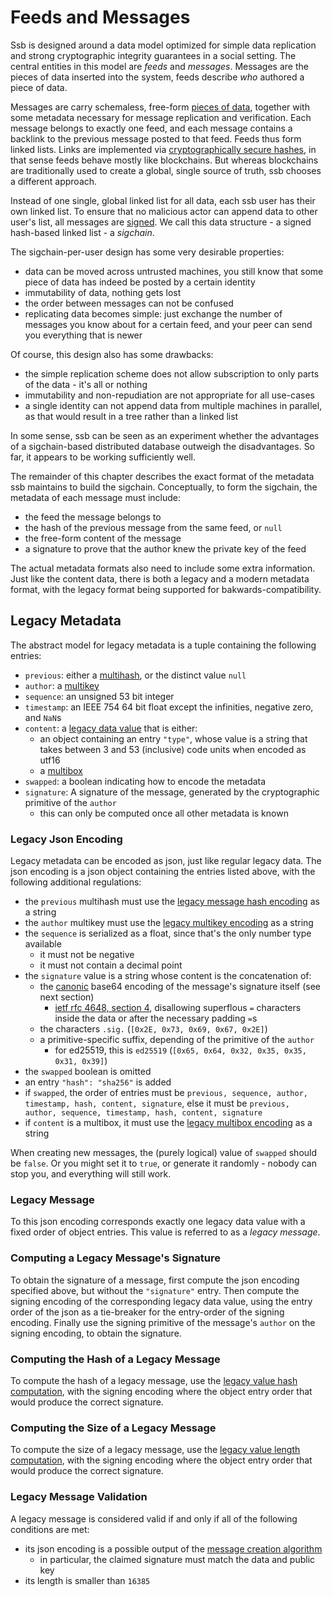 # Feeds and Messages

Ssb is designed around a data model optimized for simple data replication and strong cryptographic integrity guarantees in a social setting. The central entities in this model are *feeds* and *messages*. Messages are the pieces of data inserted into the system, feeds describe *who* authored a piece of data.

Messages are carry schemaless, free-form [pieces of data](./datamodel), together with some metadata necessary for message replication and verification. Each message belongs to exactly one feed, and each message contains a backlink to the previous message posted to that feed. Feeds thus form linked lists. Links are implemented via [cryptographically secure hashes](https://en.wikipedia.org/wiki/Cryptographic_hash_function), in that sense feeds behave mostly like blockchains. But whereas blockchains are traditionally used to create a global, single source of truth, ssb chooses a different approach.

Instead of one single, global linked list for all data, each ssb user has their own linked list. To ensure that no malicious actor can append data to other user's list, all messages are [signed](https://en.wikipedia.org/wiki/Digital_signature). We call this data structure - a signed hash-based linked list - a *sigchain*.

The sigchain-per-user design has some very desirable properties:

- data can be moved across untrusted machines, you still know that some piece of data has indeed be posted by a certain identity
- immutability of data, nothing gets lost
- the order between messages can not be confused
- replicating data becomes simple: just exchange the number of messages you know about for a certain feed, and your peer can send you everything that is newer

Of course, this design also has some drawbacks:

- the simple replication scheme does not allow subscription to only parts of the data - it's all or nothing
- immutability and non-repudiation are not appropriate for all use-cases
- a single identity can not append data from multiple machines in parallel, as that would result in a tree rather than a linked list

In some sense, ssb can be seen as an experiment whether the advantages of a sigchain-based distributed database outweigh the disadvantages. So far, it appears to be working sufficiently well.

The remainder of this chapter describes the exact format of the metadata ssb maintains to build the sigchain. Conceptually, to form the sigchain, the metadata of each message must include:

- the feed the message belongs to
- the hash of the previous message from the same feed, or `null`
- the free-form content of the message
- a signature to prove that the author knew the private key of the feed

The actual metadata formats also need to include some extra information. Just like the content data, there is both a legacy and a modern metadata format, with the legacy format being supported for bakwards-compatibility.

<!-- #### HSDT Metadata
TODO insert new format here -->

## Legacy Metadata

The abstract model for legacy metadata is a tuple containing the following entries:

- `previous`: either a [multihash](./datatypes.md#multihash), or the distinct value `null`
- `author`: a [multikey](./datatypes.md#multikey)
- `sequence`: an unsigned 53 bit integer
- `timestamp`: an IEEE 754 64 bit float except the infinities, negative zero, and `NaN`s
- `content`: a [legacy data value](./datamodel.md#abstract-data-model) that is either:
  - an object containing an entry `"type"`, whose value is a string that takes between 3 and 53 (inclusive) code units when encoded as utf16
  - a [multibox](./datatypes.md#multibox)
- `swapped`: a boolean indicating how to encode the metadata
- `signature`: A signature of the message, generated by the cryptographic primitive of the `author`
  - this can only be computed once all other metadata is known

### Legacy Json Encoding

Legacy metadata can be encoded as json, just like regular legacy data. The json encoding is a json object containing the entries listed above, with the following additional regulations:

- the `previous` multihash must use the [legacy message hash encoding](./datatypes.md#multihash-legacy-encoding) as a string
- the `author` multikey must use the [legacy multikey encoding](./datatypes.md#multikey-legacy-encoding) as a string
- the `sequence` is serialized as a float, since that's the only number type available
  - it must not be negative
  - it must not contain a decimal point
- the `signature` value is a string whose content is the concatenation of:
  - the [canonic](https://tools.ietf.org/html/rfc4648#section-3.5) base64 encoding of the message's signature itself (see next section)
    - [ietf rfc 4648, section 4](https://tools.ietf.org/html/rfc4648#section-4), disallowing superflous `=` characters inside the data or after the necessary padding `=`s
  - the characters `.sig.` (`[0x2E, 0x73, 0x69, 0x67, 0x2E]`)
  - a primitive-specific suffix, depending of the primitive of the `author`
    - for ed25519, this is `ed25519` (`[0x65, 0x64, 0x32, 0x35, 0x35, 0x31, 0x39]`)
- the `swapped` boolean is omitted
- an entry `"hash": "sha256"` is added
- if `swapped`, the order of entries must be `previous, sequence, author, timestamp, hash, content, signature`, else it must be `previous, author, sequence, timestamp, hash, content, signature`
- if `content` is a multibox, it must use the [legacy multibox encoding](./datatypes.md#multibox-legacy-encoding) as a string

When creating new messages, the (purely logical) value of `swapped` should be `false`. Or you might set it to `true`, or generate it randomly - nobody can stop you, and everything will still work.

### Legacy Message

To this json encoding corresponds exactly one legacy data value with a fixed order of object entries. This value is referred to as a *legacy message*.

### Computing a Legacy Message's Signature

To obtain the signature of a message, first compute the json encoding specified above, but without the `"signature"` entry. Then compute the signing encoding of the corresponding legacy data value, using the entry order of the json as a tie-breaker for the entry-order of the signing encoding. Finally use the signing primitive of the message's `author` on the signing encoding, to obtain the signature.

### Computing the Hash of a Legacy Message

To compute the hash of a legacy message, use the [legacy value hash computation](./datamode.md/#legacy-hash-computation), with the signing encoding where the object entry order that would produce the correct signature.

### Computing the Size of a Legacy Message

To compute the size of a legacy message, use the [legacy value length computation](./datamode.md/#legacy-length-computation), with the signing encoding where the object entry order that would produce the correct signature.

### Legacy Message Validation

A legacy message is considered valid if and only if all of the following conditions are met:

- its json encoding is a possible output of the [message creation algorithm](#legacy-json-encoding)
  - in particular, the claimed signature must match the data and public key
- its length is smaller than `16385`

